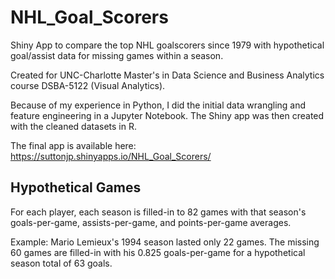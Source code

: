 # NHL_Goal_Scorers
Shiny App to compare the top NHL goalscorers since 1979 with hypothetical goal/assist data for missing games within a season.

Created for UNC-Charlotte Master's in Data Science and Business Analytics course DSBA-5122 (Visual Analytics). 

Because of my experience in Python, I did the initial data wrangling and feature engineering in a Jupyter Notebook. The Shiny app was then created with the cleaned datasets in R. 

The final app is available here: https://suttonjp.shinyapps.io/NHL_Goal_Scorers/

## Hypothetical Games
For each player, each season is filled-in to 82 games with that season's goals-per-game, assists-per-game, and points-per-game averages.

Example: Mario Lemieux's 1994 season lasted only 22 games. The missing 60 games are filled-in with his 0.825 goals-per-game for a hypothetical season total of 63 goals.
